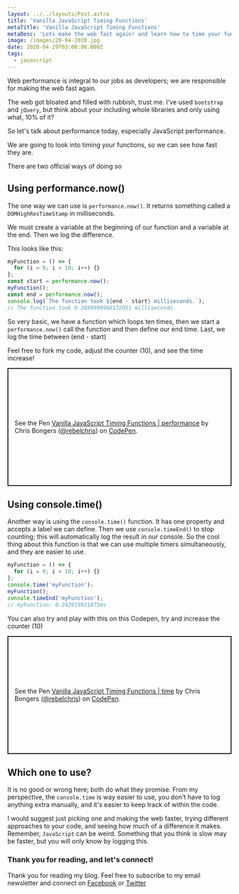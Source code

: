 ```yaml
---
layout: ../../layouts/Post.astro
title: 'Vanilla JavaScript Timing Functions'
metaTitle: 'Vanilla JavaScript Timing Functions'
metaDesc: 'Lets make the web fast again! and learn how to time your functions.'
image: /images/29-04-2020.jpg
date: 2020-04-29T03:00:00.000Z
tags:
  - javascript
---
```


Web performance is integral to our jobs as developers; we are responsible for making the web fast again.

The web got bloated and filled with rubbish, trust me. I've used `bootstrap` and `jQuery`, but think about your including whole libraries and only using what, 10% of it?

So let's talk about performance today, especially JavaScript performance.

We are going to look into timing your functions, so we can see how fast they are.

There are two official ways of doing so

## Using performance.now()

The one way we can use is `performance.now()`. It returns something called a `DOMHighResTimeStamp` in milliseconds.

We must create a variable at the beginning of our function and a variable at the end. Then we log the difference.

This looks like this:

```js
myFunction = () => {
  for (i = 0; i < 10; i++) {}
};
const start = performance.now();
myFunction();
const end = performance.now();
console.log(`The function took ${end - start} milliseconds.`);
// The function took 0.2699999968172051 milliseconds.
```

So very basic, we have a function which loops ten times, then we start a `performance.now()` call the function and then define our end time.
Last, we log the time between (end - start)

Feel free to fork my code, adjust the counter (10), and see the time increase!

<p class="codepen" data-height="265" data-theme-id="dark" data-default-tab="js,result" data-user="rebelchris" data-slug-hash="OJygJLR" style="height: 265px; box-sizing: border-box; display: flex; align-items: center; justify-content: center; border: 2px solid; margin: 1em 0; padding: 1em;" data-pen-title="Vanilla JavaScript Timing Functions | performance">
  <span>See the Pen <a href="https://codepen.io/rebelchris/pen/OJygJLR">
  Vanilla JavaScript Timing Functions | performance</a> by Chris Bongers (<a href="https://codepen.io/rebelchris">@rebelchris</a>)
  on <a href="https://codepen.io">CodePen</a>.</span>
</p>
<script async src="https://static.codepen.io/assets/embed/ei.js"></script>

## Using console.time()

Another way is using the `console.time()` function. It has one property and accepts a label we can define.
Then we use `console.timeEnd()` to stop counting; this will automatically log the result in our console.
So the cool thing about this function is that we can use multiple timers simultaneously, and they are easier to use.

```js
myFunction = () => {
  for (i = 0; i < 10; i++) {}
};
console.time('myFunction');
myFunction();
console.timeEnd('myFunction');
// myFunction: 0.242919921875ms
```

You can also try and play with this on this Codepen, try and increase the counter (10)

<p class="codepen" data-height="265" data-theme-id="dark" data-default-tab="html,result" data-user="rebelchris" data-slug-hash="zYvzYoe" style="height: 265px; box-sizing: border-box; display: flex; align-items: center; justify-content: center; border: 2px solid; margin: 1em 0; padding: 1em;" data-pen-title="Vanilla JavaScript Timing Functions | time">
  <span>See the Pen <a href="https://codepen.io/rebelchris/pen/zYvzYoe">
  Vanilla JavaScript Timing Functions | time</a> by Chris Bongers (<a href="https://codepen.io/rebelchris">@rebelchris</a>)
  on <a href="https://codepen.io">CodePen</a>.</span>
</p>
<script async src="https://static.codepen.io/assets/embed/ei.js"></script>

## Which one to use?

It is no good or wrong here; both do what they promise. From my perspective, the `console.time` is way easier to use, you don't have to log anything extra manually, and it's easier to keep track of within the code.

I would suggest just picking one and making the web faster, trying different approaches to your code, and seeing how much of a difference it makes.
Remember, `JavaScript` can be weird. Something that you think is slow may be faster, but you will only know by logging this.

### Thank you for reading, and let's connect!

Thank you for reading my blog. Feel free to subscribe to my email newsletter and connect on [Facebook](https://www.facebook.com/DailyDevTipsBlog) or [Twitter](https://twitter.com/DailyDevTips1)
